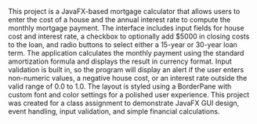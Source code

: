 This project is a JavaFX-based mortgage calculator that allows users to enter the cost of a house and the annual interest rate to compute the monthly mortgage payment. The interface includes input fields for house cost and interest rate, a checkbox to optionally add $5000 in closing costs to the loan, and radio buttons to select either a 15-year or 30-year loan term. The application calculates the monthly payment using the standard amortization formula and displays the result in currency format. Input validation is built in, so the program will display an alert if the user enters non-numeric values, a negative house cost, or an interest rate outside the valid range of 0.0 to 1.0. The layout is styled using a BorderPane with custom font and color settings for a polished user experience. This project was created for a class assignment to demonstrate JavaFX GUI design, event handling, input validation, and simple financial calculations.
